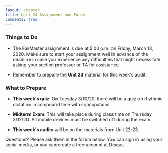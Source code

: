 ```yaml
---
layout: chapter
title: Unit 24 Assignment and Forum
comments: true
---
```


### Things to Do

- The EarMaster assignment is due at 5:00 p.m. on Friday, March 13, 2020. Make sure to start your assignment well in advance of the deadline in case you experience any difficulties that might necessitate asking your section professor or TA for assistance.

- Remember to prepare the **Unit 23** material for this week's audit.

### What to Prepare

- **This week's quiz**: On Tuesday 3/10/20, there will be a quiz on rhythmic dictation in compound time with syncopations. 

- **Midterm Exam**: This will take place during class time on Thursday 3/12/20. All mobile devices must be switched off during the exam.

- **This week's audits** will be on the materials from Unit 22-23.

Questions? Please ask them in the forum below. You can sign in using your social media, or you can create a free account at Disqus.